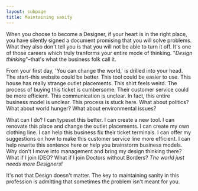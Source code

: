 ```yaml
---
layout: subpage
title: Maintaining sanity
---
```

When you choose to become a Designer, if your heart is in the right place, you have silently signed a document promising that you will solve problems. What they also don't tell you is that you will not be able to turn it off. It's one of those careers which truly tranforms your entire mode of thinking. "*Design thinking*"–that's what the business folk call it.

From your first day, 'You can change the world,' is drilled into your head. The start–this website could be better. This tool could be easier to use. This house has really strange outlet placements. This shirt feels weird. The process of buying this ticket is cumbersome. Their customer service could be more efficient. This communication is unclear. In fact, this entire business model is unclear. This process is stuck here. What about politics? What about world hunger? What about environmental issues?

What can I do? I can typeset this better. I can create a new tool. I can renovate this place and change the outlet placements. I can create my own clothing line. I can help this business fix their ticket terminals. I can offer my suggestions on how to make this customer service line more efficient. I can help rewrite this sentence here or help you brainstorm business models. Why don't I move into management and bring my design thinking there? What if I join IDEO? What if I join Doctors without Borders? *The world just needs more Designers!*

It's not that Design doesn't matter. The key to maintaining sanity in this profession is admitting that sometimes the problem isn't meant for you.